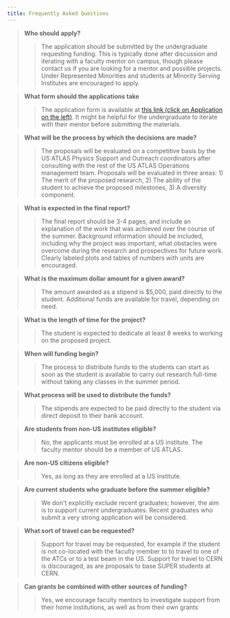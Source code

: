 ```yaml
---
title: Frequently Asked Questions
---
```


>**Who should apply?**
>>The application should be submitted by the undergraduate requesting funding. This is typically done after discussion and iterating with a faculty mentor on campus, though please contact us if you are looking for a mentor and possible projects. Under Represented Minorities and students at Minority Serving Institutes are encouraged to apply.

>**What form should the applications take**
>>The application form is available at [this link (click on Application on the left)](https://indico.bnl.gov/event/14122/). It might be helpful for the undergraduate to iterate with their mentor before submitting the materials.

>**What will be the process by which the decisions are made?**
>>The proposals will be evaluated on a competitive basis by the US ATLAS Physics Support and Outreach coordinators after consulting with the rest of the US ATLAS Operations management team. Proposals will be evaluated in three areas: 1) The merit of the proposed research, 2) The ability of the student to achieve the proposed milestones, 3) A diversity component.

>**What is expected in the final report?**
>>The final report should be 3-4 pages, and include an explanation of the work that was achieved over the course of the summer. Background information should be included, including why the project was important, what obstacles were overcome during the research and prospectives for future work. Clearly labeled plots and tables of numbers with units are encouraged.

>**What is the maximum dollar amount for a given award?**
>>The amount awarded as a stipend is $5,000, paid directly to the student. Additional funds are available for travel, depending on need. 

>**What is the length of time for the project?**
>>The student is expected to dedicate at least 8 weeks to working on the proposed project. 

>**When will funding begin?**
>>The process to distribute funds to the students can start as soon as the student is available to carry out research full-time without taking any classes in the summer period.

>**What process will be used to distribute the funds?**
>>The stipends are expected to be paid directly to the student via direct deposit to their bank account.

>**Are students from non-US institutes eligible?**
>>No, the applicants must be enrolled at a US institute. The faculty mentor should be a member of US ATLAS.

>**Are non-US citizens eligible?**
>>Yes, as long as they are enrolled at a US institute.

>**Are current students who graduate before the summer eligible?**
>>We don't explicitly exclude recent graduates; however, the aim is to support current undergraduates. Recent graduates who submit a very strong application will be considered.

>**What sort of travel can be requested?**
>>Support for travel may be requested, for example if the student is not co-located with the faculty member to to travel to one of the ATCs or to a test beam in the US. Support for travel to CERN is discouraged, as are proposals to base SUPER students at CERN.

>**Can grants be combined with other sources of funding?**
>>Yes, we encourage faculty mentors to investigate support from their home institutions, as well as from their own grants
